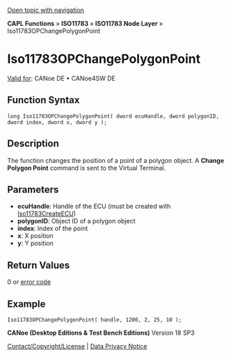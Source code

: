 [Open topic with navigation](../../../../../../CANoeDEFamily.htm#Topics/CAPLFunctions/ISO11783/ISONodeLayer/Functions/CAPLfunctionIso11783OPChangePolygonPoint.md)

**CAPL Functions** » **ISO11783** » **ISO11783 Node Layer** » Iso11783OPChangePolygonPoint

# Iso11783OPChangePolygonPoint

[Valid for](../../../../Shared/FeatureAvailability.md): CANoe DE • CANoe4SW DE

## Function Syntax

```plaintext
long Iso11783OPChangePolygonPoint( dword ecuHandle, dword polygonID, dword index, dword x, dword y );
```

## Description

The function changes the position of a point of a polygon object. A **Change Polygon Point** command is sent to the Virtual Terminal.

## Parameters

- **ecuHandle**: Handle of the ECU (must be created with [Iso11783CreateECU](CAPLfunctionIso11783CreateECU.md))
- **polygonID**: Object ID of a polygon object
- **index**: Index of the point
- **x**: X position
- **y**: Y position

## Return Values

0 or [error code](../CAPLfunctionsISONLErrorCodes.md)

## Example

```plaintext
Iso11783OPChangePolygonPoint( handle, 1200, 2, 25, 10 );
```

**CANoe (Desktop Editions & Test Bench Editions)** Version 18 SP3

[Contact/Copyright/License](../../../../Shared/ContactCopyrightLicense.md) | [Data Privacy Notice](https://www.vector.com/int/en/company/get-info/privacy-policy/)
